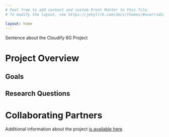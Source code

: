 ```yaml
---
# Feel free to add content and custom Front Matter to this file.
# To modify the layout, see https://jekyllrb.com/docs/themes/#overriding-theme-defaults

layout: home
---
```



Sentence about the Cloudify 6G Project


# Project Overview


## Goals


## Research Questions


# Collaborating Partners

Additional information about the project [is available here](/about)
